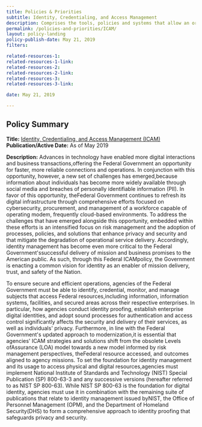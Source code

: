 ```yaml
---
title: Policies & Priorities
subtitle: Identity, Credentialing, and Access Management
description: Comprises the tools, policies and systems that allow an organization to manage, monitor and secure access to protected resources.
permalink: /policies-and-priorities/ICAM/
layout: policy-landing
policy-publish-date: May 21, 2019
filters:

related-resources-1:
related-resources-1-link:
related-resources-2:
related-resources-2-link:
related-resources-3:
related-resources-3-link:

date: May 21, 2019

---
```

## Policy Summary

**Title:** [Identity, Credentialing, and Access Management (ICAM)](https://www.whitehouse.gov/wp-content/uploads/2019/05/M-19-17.pdf)<br>
**Publication/Active Date:** As of May 2019

**Description:** Advances in technology have enabled more digital interactions and business transactions,offering the Federal Government an opportunity for faster, more reliable connections and operations. In conjunction with this opportunity, however, a new set of challenges has emerged,because information about individuals has become more widely available through social media and breaches of personally identifiable information (PII). In favor of this opportunity, theFederal Government continues to refresh its digital infrastructure through comprehensive efforts focused on cybersecurity, procurement, and management of a workforce capable of operating modem, frequently cloud-based environments. To address the challenges that have emerged alongside this opportunity, embedded within these efforts is an intensified focus on risk management and the adoption of processes, policies, and solutions that enhance privacy and security and that mitigate the degradation of operational service delivery. Accordingly, identity management has become even more critical to the Federal Government'ssuccessful delivery of mission and business promises to the American public. As such, through this Federal ICAMpolicy, the Government is enacting a common vision for identity as an enabler of mission delivery, trust, and safety of the Nation.

To ensure secure and efficient operations, agencies of the Federal Government must be able to identify, credential, monitor, and manage subjects that access Federal resources,including information, information systems, facilities, and secured areas across their respective enterprises. In particular, how agencies conduct identity proofing, establish enterprise digital identities, and adopt sound processes for authentication and access control significantly affects the security and delivery of their services, as well as individuals' privacy. Furthermore, in line with the Federal Government's updated approach to modernization,it is essential that agencies' ICAM strategies and solutions shift from the obsolete Levels ofAssurance (LOA) model towards a new model informed by risk management perspectives, theFederal resource accessed, and outcomes aligned to agency missions. To set the foundation for identity management and its usage to access physical and digital resources,agencies must implement National Institute of Standards and Technology (NIST) Special Publication (SP) 800-63-3 and any successive versions (hereafter referred to as NIST SP 800-63). While NIST SP 800-63 is the foundation for digital identity, agencies must use it in combination with the remaining suite of publications that relate to identity management issued byNIST, the Office of Personnel Management (OPM), and the Department of Homeland Security(DHS) to form a comprehensive approach to identity proofing that safeguards privacy and security.
